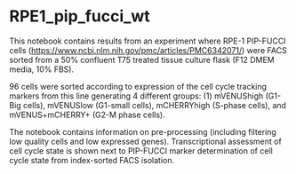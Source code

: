 # RPE1_pip_fucci_wt
This notebook contains results from an experiment where RPE-1 PIP-FUCCI cells (https://www.ncbi.nlm.nih.gov/pmc/articles/PMC6342071/) were FACS sorted from a 50% confluent T75 treated tissue culture flask (F12 DMEM media, 10% FBS).  

96 cells were sorted according to expression of the cell cycle tracking markers from this line generating 4 different groups: (1) mVENUShigh (G1-Big cells), mVENUSlow (G1-small cells), mCHERRYhigh (S-phase cells), and mVENUS+mCHERRY+ (G2-M phase cells).  


The notebook contains information on pre-processing (including filtering low quality cells and low expressed genes).  Transcriptional assessment of cell cycle state is shown next to PIP-FUCCI marker determination of cell cycle state from index-sorted FACS isolation.
